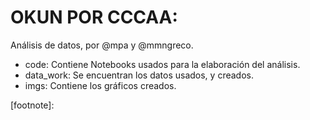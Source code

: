 # OKUN POR CCCAA:

Análisis de datos, por @mpa y @mmngreco.

- code: Contiene Notebooks usados para la elaboración del análisis.
- data_work: Se encuentran los datos usados, y creados.
- imgs: Contiene los gráficos creados.

[footnote]: 